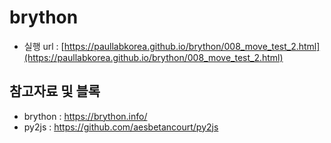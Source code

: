 # brython
* 실행 url : [https://paullabkorea.github.io/brython/008_move_test_2.html](https://paullabkorea.github.io/brython/008_move_test_2.html)

## 참고자료 및 블록
* brython : https://brython.info/
* py2js : https://github.com/aesbetancourt/py2js
